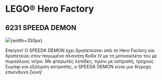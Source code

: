 # LEGO® Hero Factory

## 6231 SPEEDA DEMON

![](https://www.lego.com/cdn/product-assets/product.img.pri/6231_prod.jpg){width=350px}

Επείγον! Ο SPEEDA DEMON έχει δραπετεύσει από το Hero Factory και δραπετεύει στον παγωμένο πλανήτη Kollix IV με τη μοτοσικλέτα του με πυραύλους νίτρο. Με φτερωτές λεπίδες, τιμόνι με αστραπή, τροχούς ξυράφι και εξάτμιση αστραπής, ο SPEEDA DEMON είναι μια δίτροχη επικίνδυνη ζώνη!